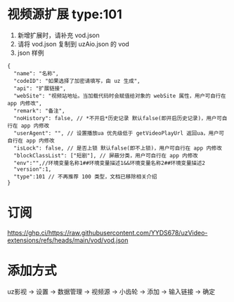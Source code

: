 # 视频源扩展 type:101

1. 新增扩展时，请补充 vod.json
2. 请将 vod.json 复制到 uzAio.json 的 vod
3. json 样例

```
{
  "name": "名称",
  "codeID": "如果选择了加密请填写，由 uz 生成",
  "api": "扩展链接",
  "webSite": "视频站地址。当加载代码时会赋值给对象的 webSite 属性，用户可自行在 app 内修改",
  "remark": "备注",
  "noHistory": false, // *不开启*历史记录 默认false(即开启历史记录)，用户可自行在 app 内修改
  "userAgent": "", // 设置播放ua 优先级低于 getVideoPlayUrl 返回ua，用户可自行在 app 内修改
  "isLock": false, // 是否上锁 默认false(即不上锁)，用户可自行在 app 内修改
  "blockClassList": ["短剧"], // 屏蔽分类，用户可自行在 app 内修改
  "env":"",//环境变量名称1##环境变量描述1&&环境变量名称2##环境变量描述2
  "version":1,
  "type":101 // 不再推荐 100 类型，文档已移除相关介绍
}
```

# 订阅

https://ghp.ci/https://raw.githubusercontent.com/YYDS678/uzVideo-extensions/refs/heads/main/vod/vod.json

# 添加方式

uz影视 -> 设置 -> 数据管理 -> 视频源 -> 小齿轮 -> 添加 -> 输入链接 -> 确定
